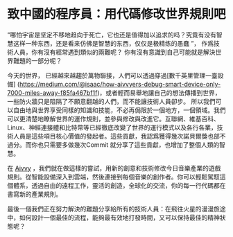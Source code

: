 
# 致中國的程序員：用代碼修改世界規則吧

 “哪怕宇宙是坚定不移地趋向于死亡，它也还是值得加以追求的吗？究竟有没有智慧这样一种东西，还是看来仿佛是智慧的东西，仅仅是极精练的愚蠢 ”， 作爲技術人員，你有沒有經常遇到類似的兩難呢？  你有沒有意識到自己可能就是解決世界難題的一部分呢？

 今天的世界， 已經越來越趨於萬物聯接，人們可以透過穿過[數千英里管理一臺設備] (https://medium.com/@isaac/how-aivvyers-debug-smart-device-only-7000-miles-away-f85fa467bf1f)，或者輕而易舉地讓自己的想法傳播到世界，一些防火牆只是阻隔了不願意翻越的人們，而不能讓技術人員卻步。 所以我們可以自由地與世界享受同樣的知識和技能，不必再侷限於一個地方，一個領域。我們可以更清楚地瞭解世界的運作規則，並參與修改與改進它。互聯網、維基百科、Linux、神經連接體和比特幣等已經徹底改變了世界的運行模式以及各行各業，技術人員是這些項目核心價值的發起者。這些貢獻，我認爲獲得幾次諾貝爾獎也部不過分。而你也只需要多做幾次Commit 就分享了這些貢獻，也增加了整個人類的智慧。

 在 [Aivvy](http://aivvy.com) ，我們就在做這樣的嘗試，用新的創意和技術修改今日音樂產業的遊戲規則。從智能設備深入到雲端，然後連接到每個音樂的創作者。你可以輕鬆駕馭這個體系，透過自由的遠程工作，靈活的創造，全球化的交流，你的每一行代碼都在書寫新的產業規則。

 最後一個我們正在努力解決的難題分享給所有的技術人員：在飛往火星的漫漫旅途中，如何設計一個最佳的流程，能夠最有效地打發時間，又可以保持最佳的精神狀態呢？
